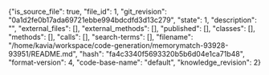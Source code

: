 {"is_source_file": true, "file_id": 1, "git_revision": "0a1d2fe0b17ada69721ebbe994bdcdfd3d13c279", "state": 1, "description": "", "external_files": [], "external_methods": [], "published": [], "classes": [], "methods": [], "calls": [], "search-terms": [], "filename": "/home/kavia/workspace/code-generation/memorymatch-93928-93951/README.md", "hash": "fa4c3340f5693320b5b6d04e1ca71b48", "format-version": 4, "code-base-name": "default", "knowledge_revision": 2}